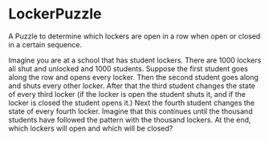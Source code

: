 # LockerPuzzle
A Puzzle to determine which lockers are open in a row when open or closed in a certain sequence.

Imagine you are at a school that has student lockers. There are 1000 lockers all
shut and unlocked and 1000 students. Suppose the first student goes along the
row and opens every locker. Then the second student goes along and shuts every
other locker. After that the third student changes the state of every third
locker (if the locker is open the student shuts it, and if the locker is closed
the student opens it.) Next the fourth student changes the state of every fourth
locker.  Imagine that this continues until the thousand students have followed
the pattern with the thousand lockers. At the end, which lockers will open and
which will be closed?
